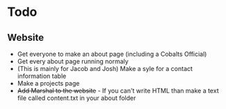 # Todo  
   ## Website  
       
   - Get everyone to make an about page (including a Cobalts Official)  
   - Get every about page running normaly  
   - (This is mainly for Jacob and Josh) Make a syle for a contact information table  
   - Make a projects page  
   - ~~Add Marshal to the website~~
    - If you can't write HTML than make a text file called content.txt in your about folder
